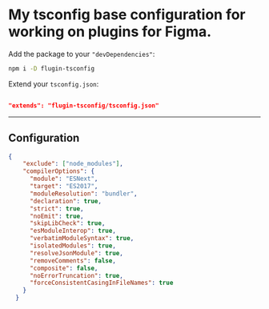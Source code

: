 # My tsconfig base configuration for working on plugins for Figma.

Add the package to your `"devDependencies"`:

```sh
npm i -D flugin-tsconfig
```

Extend your `tsconfig.json`:

```json

"extends": "flugin-tsconfig/tsconfig.json"

```

---

## Configuration

```json
{
    "exclude": ["node_modules"],
    "compilerOptions": {
      "module": "ESNext",
      "target": "ES2017",
      "moduleResolution": "bundler",
      "declaration": true,
      "strict": true,
      "noEmit": true,
      "skipLibCheck": true,
      "esModuleInterop": true,
      "verbatimModuleSyntax": true,
      "isolatedModules": true,
      "resolveJsonModule": true,
      "removeComments": false,
      "composite": false,
      "noErrorTruncation": true,
      "forceConsistentCasingInFileNames": true
    }
  }
```
